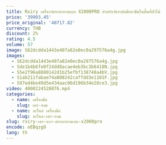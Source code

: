 ```yaml
---
title: Rxiry เครื่องวัดระยะทางแบบ X2000PRO สำหรับวัดระดับมืออาชีพในพื้นที่ป่าไม้
price: '39903.45'
price_original: '40717.82'
currency: THB
discount: 2%
rating: 4.5
volume: 57
image: S62dcdda1443e407a82e0ec0a297576a4g.jpg
images:
  - S62dcdda1443e407a82e0ec0a297576a4g.jpg
  - Sde1b4b6fe0f24dd8acae4eb3bc3b6418N.jpg
  - S5e2f96a8880142d1b25efbf138748a4bV.jpg
  - S1ab211fabae74a808242caffdd3e1101F.jpg
  - S97ed4be49d5e434aac06d196b34e28ce3.jpg
video: 4000224528076.mp4
categories:
  - name: เครื่องมือ
    slug: เคร-องม
  - name: อะไหล่ เครื่องมือ
    slug: อะไหล-เคร-องม
slug: rxiry-เคร-องว-ดระยะทางแบบ-x2000pro
encode: oEBqzgO
lang: th
---
```

  